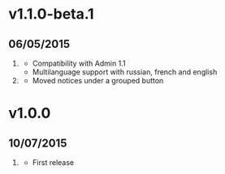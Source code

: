 # v1.1.0-beta.1
## 06/05/2015

1. [](#new)
    * Compatibility with Admin 1.1
    * Multilanguage support with russian, french and english
1. [](#improved)
    * Moved notices under a grouped button

# v1.0.0
## 10/07/2015

1. [](#new)
    * First release
